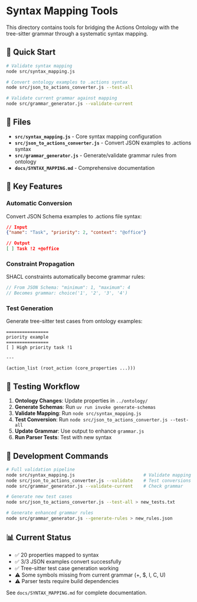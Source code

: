 # Syntax Mapping Tools

This directory contains tools for bridging the Actions Ontology with the tree-sitter grammar through a systematic syntax mapping.

## 🚀 Quick Start

```bash
# Validate syntax mapping
node src/syntax_mapping.js

# Convert ontology examples to .actions syntax
node src/json_to_actions_converter.js --test-all

# Validate current grammar against mapping
node src/grammar_generator.js --validate-current
```

## 📁 Files

- **`src/syntax_mapping.js`** - Core syntax mapping configuration
- **`src/json_to_actions_converter.js`** - Convert JSON examples to .actions syntax
- **`src/grammar_generator.js`** - Generate/validate grammar rules from ontology
- **`docs/SYNTAX_MAPPING.md`** - Comprehensive documentation

## 🎯 Key Features

### Automatic Conversion
Convert JSON Schema examples to .actions file syntax:

```json
// Input
{"name": "Task", "priority": 2, "context": "@office"}

// Output  
[ ] Task !2 +@office
```

### Constraint Propagation
SHACL constraints automatically become grammar rules:

```javascript
// From JSON Schema: "minimum": 1, "maximum": 4
// Becomes grammar: choice('1', '2', '3', '4')
```

### Test Generation
Generate tree-sitter test cases from ontology examples:

```
================
priority example
================
[ ] High priority task !1

---

(action_list (root_action (core_properties ...)))
```

## 🧪 Testing Workflow

1. **Ontology Changes**: Update properties in `../ontology/`
2. **Generate Schemas**: Run `uv run invoke generate-schemas` 
3. **Validate Mapping**: Run `node src/syntax_mapping.js`
4. **Test Conversion**: Run `node src/json_to_actions_converter.js --test-all`
5. **Update Grammar**: Use output to enhance `grammar.js`
6. **Run Parser Tests**: Test with new syntax

## 🔧 Development Commands

```bash
# Full validation pipeline
node src/syntax_mapping.js                          # Validate mapping
node src/json_to_actions_converter.js --validate    # Test conversions  
node src/grammar_generator.js --validate-current    # Check grammar

# Generate new test cases
node src/json_to_actions_converter.js --test-all > new_tests.txt

# Generate enhanced grammar rules
node src/grammar_generator.js --generate-rules > new_rules.json
```

## 📊 Current Status

- ✅ 20 properties mapped to syntax
- ✅ 3/3 JSON examples convert successfully  
- ✅ Tree-sitter test case generation working
- ⚠️ Some symbols missing from current grammar (+, $, I, C, U)
- ⚠️ Parser tests require build dependencies

See `docs/SYNTAX_MAPPING.md` for complete documentation.